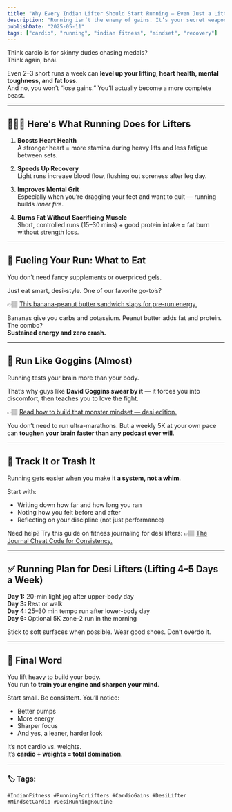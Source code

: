 ```yaml
---
title: "Why Every Indian Lifter Should Start Running — Even Just a Little"
description: "Running isn’t the enemy of gains. It’s your secret weapon for better recovery, fat loss, and mental toughness — desi style."
publishDate: "2025-05-11"
tags: ["cardio", "running", "indian fitness", "mindset", "recovery"]
---
```



Think cardio is for skinny dudes chasing medals?  
Think again, bhai.

Even 2–3 short runs a week can **level up your lifting, heart health, mental toughness, and fat loss**.  
And no, you won’t “lose gains.” You’ll actually become a more complete beast.

---

## 🏃🏽‍♂️ Here's What Running Does for Lifters

1. **Boosts Heart Health**  
   A stronger heart = more stamina during heavy lifts and less fatigue between sets.

2. **Speeds Up Recovery**  
   Light runs increase blood flow, flushing out soreness after leg day.

3. **Improves Mental Grit**  
   Especially when you’re dragging your feet and want to quit — running builds *inner fire*.

4. **Burns Fat Without Sacrificing Muscle**  
   Short, controlled runs (15–30 mins) + good protein intake = fat burn without strength loss.

---

## 🍌 Fueling Your Run: What to Eat

You don’t need fancy supplements or overpriced gels.

Just eat smart, desi-style. One of our favorite go-to’s?

👉🏽 [This banana-peanut butter sandwich slaps for pre-run energy.](./peanutButterBananaSandwich.md)

Bananas give you carbs and potassium. Peanut butter adds fat and protein. The combo?  
**Sustained energy and zero crash.**

---

## 🧠 Run Like Goggins (Almost)

Running tests your brain more than your body.

That’s why guys like **David Goggins swear by it** — it forces you into discomfort, then teaches you to love the fight.

👉🏽 [Read how to build that monster mindset — desi edition.](./mindset1.md)

You don’t need to run ultra-marathons. But a weekly 5K at your own pace can **toughen your brain faster than any podcast ever will**.

---

## 📓 Track It or Trash It

Running gets easier when you make it **a system, not a whim**.

Start with:

- Writing down how far and how long you ran  
- Noting how you felt before and after  
- Reflecting on your discipline (not just performance)

Need help? Try this guide on fitness journaling for desi lifters:
👉🏽 [The Journal Cheat Code for Consistency.](./journal5.md)

---

## ✅ Running Plan for Desi Lifters (Lifting 4–5 Days a Week)

**Day 1:** 20-min light jog after upper-body day  
**Day 3:** Rest or walk  
**Day 4:** 25–30 min tempo run after lower-body day  
**Day 6:** Optional 5K zone-2 run in the morning

Stick to soft surfaces when possible. Wear good shoes. Don’t overdo it.

---

## 🏁 Final Word

You lift heavy to build your body.  
You run to **train your engine and sharpen your mind**.

Start small. Be consistent. You’ll notice:
- Better pumps  
- More energy  
- Sharper focus  
- And yes, a leaner, harder look

It’s not cardio vs. weights.  
It’s **cardio + weights = total domination**.

---

### 🏷️ Tags:
`#IndianFitness #RunningForLifters #CardioGains #DesiLifter #MindsetCardio #DesiRunningRoutine`
